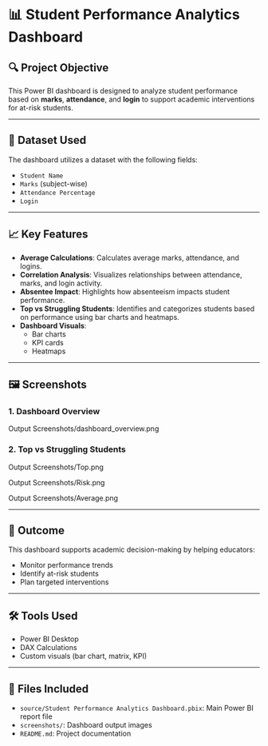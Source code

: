 # 📊 Student Performance Analytics Dashboard

## 🔍 Project Objective
This Power BI dashboard is designed to analyze student performance based on **marks**, **attendance**, and **login** to support academic interventions for at-risk students.

---

## 📁 Dataset Used
The dashboard utilizes a dataset with the following fields:
- `Student Name`
- `Marks` (subject-wise)
- `Attendance Percentage`
- `Login`

---

## 📈 Key Features
- **Average Calculations**: Calculates average marks, attendance, and logins.
- **Correlation Analysis**: Visualizes relationships between attendance, marks, and login activity.
- **Absentee Impact**: Highlights how absenteeism impacts student performance.
- **Top vs Struggling Students**: Identifies and categorizes students based on performance using bar charts and heatmaps.
- **Dashboard Visuals**:
  - Bar charts
  - KPI cards
  - Heatmaps

---

## 🖼️ Screenshots

### 1. Dashboard Overview
Output Screenshots/dashboard_overview.png

### 2. Top vs Struggling Students
Output Screenshots/Top.png

Output Screenshots/Risk.png

Output Screenshots/Average.png

---

## 🧠 Outcome
This dashboard supports academic decision-making by helping educators:
- Monitor performance trends
- Identify at-risk students
- Plan targeted interventions

---

## 🛠️ Tools Used
- Power BI Desktop
- DAX Calculations
- Custom visuals (bar chart, matrix, KPI)

---

## 📂 Files Included
- `source/Student Performance Analytics Dashboard.pbix`: Main Power BI report file
- `screenshots/`: Dashboard output images
- `README.md`: Project documentation
